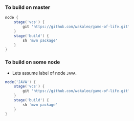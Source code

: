 ### To build on master
``` groovy
node {
    stage('vcs') {
        git 'https://github.com/wakaleo/game-of-life.git'
    }
    stage('build') {
        sh 'mvn package'
    }
}
```
### To build on some node
* Lets assume label of node `JAVA`.
``` groovy
node('JAVA') {
    stage('vcs') {
        git 'https://github.com/wakaleo/game-of-life.git'
    }
    stage('build') {
        sh 'mvn package'
    }
}
```